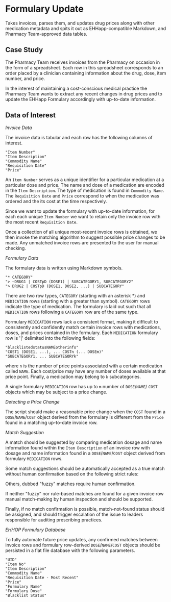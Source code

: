 # Formulary Update

Takes invoices, parses them, and updates drug prices along with other medication metadata and spits it out as EHHapp-compatible Markdown, and Pharmacy Team-approved data tables.

## Case Study

The Pharmacy Team receives invoices from the Pharmacy on occasion in the 
form of a spreadsheet. Each row in this spreadsheet corresponds to an order
 placed by a clinician containing information about the drug, dose, item
 number, and price.

In the interest of maintaining a cost-conscious medical practice the
 Pharmacy Team wants to extract any recent changes in drug prices and 
to update the EHHapp Formulary accordingly with up-to-date information.

## Data of Interest

_Invoice Data_

The invoice data is tabular and each row has the following columns of
interest.

```
"Item Number"
"Item Description"
"Commodity Name"
"Requisition Date"
"Price"
```

An `Item Number` serves as a unique identifier for a particular medication 
at a particular dose and price. The name and dose of a medication are 
encoded in the `Item Description`. The type of medication is found in 
`Commodity Name`. The `Requisition Date` and `Price` correspond to when 
the medication was ordered and the its cost at the time respectively.

Since we want to update the formulary with up-to-date information, for each
each unique `Item Number` we want to retain only the invoice row with the 
most recent `Requisition Date`.

Once a collection of all unique most-recent invoice rows is obtained, we 
then invoke the matching algorithm to suggest possible price changes to be
made. Any unmatched invoice rows are presented to the user for manual
 checking.

_Formulary Data_

The formulary data is written using Markdown symbols.

```
"* CATEGORY"
"> ~DRUG1 | COSTpD (DOSE1) | SUBCATEGORY1, SUBCATEGORY2"
"> DRUG2 | COSTpD (DOSE1, DOSE2, ...) | SUBCATEGORY"
```

There are two row types, `CATEGORY` (starting with an asterisk \*) and
 `MEDICATION` rows (starting with a greater than symbol). `CATEGORY`
rows indicate the type of medication. The formulary is laid out such 
that all `MEDICATION` rows following a `CATEGORY` row are of the same type.

Formulary `MEDICATION` rows lack a consistent format, making it difficult 
to consistently and confidently match certain invoice rows with medications, doses, and prices contained in the formulary. Each `MEDICATION` formulary
 row is '|' delimited into the following fields:

```
"blacklistedstatusNAMEotherinfo"
"COST1 (DOSE1, ...), ... COSTn (... DOSEm)"
"SUBCATEGORY1, ... SUBCATEGORYk"
```

where `n` is the number of price points associated with a certain medication
 called `NAME`. Each cost/price may have any number of doses available at
 that price point. Finally, a medication may belong to `k` subcategories.

A single formulary `MEDICATION` row has up to `m` number of `DOSE`/`NAME`/
`COST` objects which may be subject to a price change.

_Detecting a Price Change_

The script should make a reasonable price change when the `COST` found
in a `DOSE`/`NAME`/`COST` object derived from the formulary is different
from the `Price` found in a matching up-to-date invoice row.

_Match Suggestion_

A match should be suggested by comparing medication dosage and name
 information found within the `Item Description` of an invoice row with
dosage and name information found in a `DOSE`/`NAME`/`COST` object derived
 from formulary `MEDICATION` rows.

Some match suggestions should be automatically accepted as a true match 
without human confirmation based on the following strict rules:

Others, dubbed "fuzzy" matches require human confirmation.

If neither "fuzzy" nor rule-based matches are found for a given invoice row
 manual match-making by human inspection and should be supported.

Finally, if no match confirmation is possible, match-not-found status 
should be assigned, and should trigger escalation of the issue to leaders
 responsible for auditing prescribing practices.

_EHHOP Formulary Database_

To fully automate future price updates, any confirmed matches between
 invoice rows and formulary row-derived `DOSE`/`NAME`/`COST` objects should
 be persisted in a flat file database with the following parameters.

```
"UID"
"Item No"
"Item Description"
"Commodity Name"
"Requisition Date - Most Recent"
"Price"
"Formulary Name"
"Formulary Dose"
"Blacklist Status"
```
